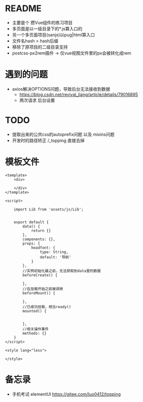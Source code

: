 # README

- 主要是个 攒Vue组件的练习项目
- 多页面是以一级目录下的*.js算入口的
- 另一个多页面项目(sanjs)以pug|html算入口
- 文件名hash > hash后缀
- 移除了原项目的二级目录支持
- postcss-px2rem插件 -> 仅vue视图文件里的px会被转化成rem

# 遇到的问题

- axios解决OPTIONS问题，导致后台无法接收到数据 
    - https://blog.csdn.net/revival_liang/article/details/79016895
    - 两次请求 后台设置
    
# TODO 

- 提取出来的公共css的autoprefix问题 以及 mixins问题
- 开发时的路径矫正 /_topping 直接去掉 

# 模板文件

```vue
<template>
    <div>

    </div>
</template>

<script>

    import Lib from 'assets/js/Lib';


    export default {
        data() {
            return {}
        },
        components: {},
        props: {
            headfont: {
                type: String,
                default: '导航'
            }
        },
        //实例初始化最之前，无法获取到data里的数据
        beforeCreate() {

        },
        //在挂载开始之前被调用
        beforeMount() {

        },
        //已成功挂载，相当ready()
        mounted() {


        },
        //相关操作事件
        methods: {}
    }
</script>

<style lang="less">

</style>
```

# 备忘录

- 手机考试 elementUI https://gitee.com/luo0412/topping
